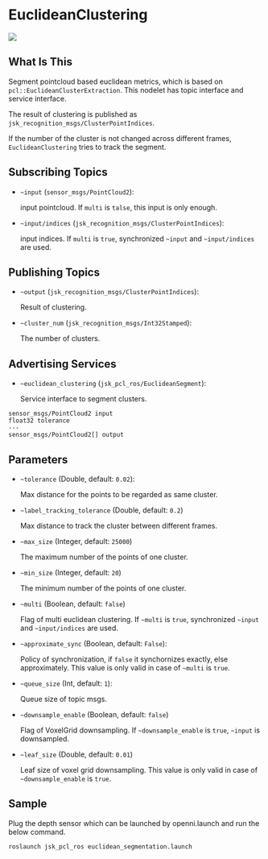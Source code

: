 # EuclideanClustering
![](images/euclidean_segmentation.png)
## What Is This
Segment pointcloud based euclidean metrics, which is based on `pcl::EuclideanClusterExtraction`.
This nodelet has topic interface and service interface.

The result of clustering is published as `jsk_recognition_msgs/ClusterPointIndices`.

If the number of the cluster is not changed across different frames, `EuclideanClustering`
tries to track the segment.

## Subscribing Topics
* `~input` (`sensor_msgs/PointCloud2`):

   input pointcloud. If `multi` is `talse`, this input is only enough.


* `~input/indices` (`jsk_recognition_msgs/ClusterPointIndices`):

   input indices. If `multi` is `true`, synchronized `~input` and `~input/indices` are used.

## Publishing Topics
* `~output` (`jsk_recognition_msgs/ClusterPointIndices`):

   Result of clustering.
* `~cluster_num` (`jsk_recognition_msgs/Int32Stamped`):

   The number of clusters.

## Advertising Services
* `~euclidean_clustering` (`jsk_pcl_ros/EuclideanSegment`):

   Service interface to segment clusters.

```
sensor_msgs/PointCloud2 input
float32 tolerance
---
sensor_msgs/PointCloud2[] output
```

## Parameters
* `~tolerance` (Double, default: `0.02`):

   Max distance for the points to be regarded as same cluster.
* `~label_tracking_tolerance` (Double, default: `0.2`)

   Max distance to track the cluster between different frames.
* `~max_size` (Integer, default: `25000`)

   The maximum number of the points of one cluster.
* `~min_size` (Integer, default: `20`)

   The minimum number of the points of one cluster.

* `~multi` (Boolean, default: `false`)

   Flag of multi euclidean clustering. If `~multi` is `true`, synchronized `~input` and `~input/indices` are used.

* `~approximate_sync` (Boolean, default: `False`):

   Policy of synchronization, if `false` it synchornizes exactly, else approximately.
   This value is only valid in case of `~multi` is `true`.

* `~queue_size` (Int, default: `1`):

   Queue size of topic msgs.

* `~downsample_enable` (Boolean, default: `false`)

   Flag of VoxelGrid downsampling. If `~downsample_enable` is `true`, `~input` is downsampled.

* `~leaf_size` (Double, default: `0.01`)

   Leaf size of voxel grid downsampling.
   This value is only valid in case of `~downsample_enable` is `true`.


## Sample
Plug the depth sensor which can be launched by openni.launch and run the below command.

```
roslaunch jsk_pcl_ros euclidean_segmentation.launch
```
